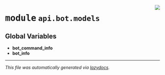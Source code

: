 <!-- markdownlint-disable -->

<a href="../../../src/switch/api/bot/models/__init__.py#L0"><img align="right" src="https://img.shields.io/badge/-source-cccccc?style=flat-square"/></a>

# <kbd>module</kbd> `api.bot.models`




**Global Variables**
---------------
- **bot_command_info**
- **bot_info**




---

_This file was automatically generated via [lazydocs](https://github.com/ml-tooling/lazydocs)._
